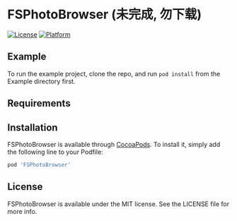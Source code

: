 # FSPhotoBrowser (未完成, 勿下载)

[![License](https://img.shields.io/cocoapods/l/FSPhotoBrowser.svg?style=flat)](http://cocoapods.org/pods/FSPhotoBrowser)
[![Platform](https://img.shields.io/cocoapods/p/FSPhotoBrowser.svg?style=flat)](http://cocoapods.org/pods/FSPhotoBrowser)

## Example

To run the example project, clone the repo, and run `pod install` from the Example directory first.

## Requirements

## Installation

FSPhotoBrowser is available through [CocoaPods](http://cocoapods.org). To install
it, simply add the following line to your Podfile:

```ruby
pod 'FSPhotoBrowser'
```

## License

FSPhotoBrowser is available under the MIT license. See the LICENSE file for more info.
